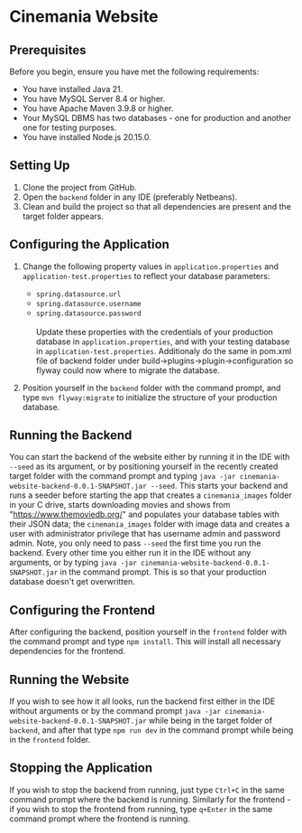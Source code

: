 # Cinemania Website

## Prerequisites

Before you begin, ensure you have met the following requirements:

- You have installed Java 21.
- You have MySQL Server 8.4 or higher.
- You have Apache Maven 3.9.8 or higher.
- Your MySQL DBMS has two databases - one for production and another one for testing purposes.
- You have installed Node.js 20.15.0.

## Setting Up

1. Clone the project from GitHub.
2. Open the `backend` folder in any IDE (preferably Netbeans).
3. Clean and build the project so that all dependencies are present and the target folder appears.

## Configuring the Application

1. Change the following property values in `application.properties` and `application-test.properties` to reflect your database parameters:
    - `spring.datasource.url`
    - `spring.datasource.username`
    - `spring.datasource.password`<br />  
   Update these properties with the credentials of your production database in `application.properties`, and with your testing database in `application-test.properties`. Additionaly do the same in pom.xml file of backend folder under build->plugins->plugin->configuration so flyway could now where to migrate the database.

2. Position yourself in the `backend` folder with the command prompt, and type `mvn flyway:migrate` to initialize the structure of your production database.

## Running the Backend

You can start the backend of the website either by running it in the IDE with `--seed` as its argument, or by positioning yourself in the recently created target folder with the command prompt and typing `java -jar cinemania-website-backend-0.0.1-SNAPSHOT.jar --seed`. This starts your backend and runs a seeder before starting the app that creates a `cinemania_images` folder in your C drive, starts downloading movies and shows from "https://www.themoviedb.org/" and populates your database tables with their JSON data; the `cinemania_images` folder with image data and creates a user with administrator privilege that has username admin and password admin. Note, you only need to pass `--seed` the first time you run the backend. Every other time you either run it in the IDE without any arguments, or by typing `java -jar cinemania-website-backend-0.0.1-SNAPSHOT.jar` in the command prompt. This is so that your production database doesn't get overwritten.

## Configuring the Frontend

After configuring the backend, position yourself in the `frontend` folder with the command prompt and type `npm install`. This will install all necessary dependencies for the frontend.

## Running the Website

If you wish to see how it all looks, run the backend first either in the IDE without arguments or by the command prompt `java -jar cinemania-website-backend-0.0.1-SNAPSHOT.jar` while being in the target folder of `backend`, and after that type `npm run dev` in the command prompt while being in the `frontend` folder.

## Stopping the Application

If you wish to stop the backend from running, just type `Ctrl+C` in the same command prompt where the backend is running. Similarly for the frontend - if you wish to stop the frontend from running, type `q+Enter` in the same command prompt where the frontend is running.